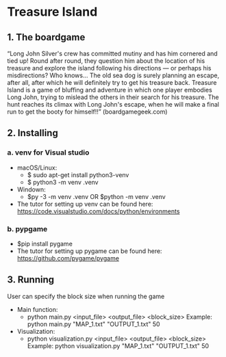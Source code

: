 # Treasure Island

## 1. The boardgame
“Long John Silver's crew has committed mutiny and has him cornered and tied up!
Round after round, they question him about the location of his treasure and explore the island following his directions — or perhaps his misdirections? Who knows... The old sea dog is surely planning an escape, after all, after which he will definitely try to get his treasure back. Treasure Island is a game of bluffing and adventure in which one player embodies Long John, trying to mislead the others in their search for his treasure. The hunt reaches its climax with Long John's escape, when he will make a final run to get the booty for himself!!” (boardgamegeek.com)


## 2. Installing
   
### a. venv for Visual studio
   - macOS/Linux: 
      - $ sudo apt-get install python3-venv
      - $ python3 -m venv .venv
   - Windown: 
      - $py -3 -m venv .venv OR $python -m venv .venv
   - The tutor for setting up venv can be found here: https://code.visualstudio.com/docs/python/environments 
    
### b. pypgame
   - $pip install pygame
   - The tutor for setting up pygame can be found here: https://github.com/pygame/pygame
   
## 3. Running
   User can specify the block size when running the game
   - Main function:
      - python main.py <input_file> <output_file> <block_size>
      Example: python main.py "MAP_1.txt" "OUTPUT_1.txt" 50
   - Visualization:
      - python visualization.py <input_file> <output_file> <block_size>
      Example: python visualization.py "MAP_1.txt" "OUTPUT_1.txt" 50





